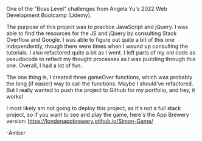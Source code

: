 One of the "Boss Level" challenges from Angela Yu's 2022 Web Development Bootcamp (Udemy).

The purpose of this project was to practice JavaScript and jQuery. I was able to find the resources for the JS and jQuery by consulting Stack Overflow and Google. 
I was able to figure out quite a bit of this one independently, though there were times when I wound up consulting the tutorials. I also refactored quite a bit as I went.
I left parts of my old code as pseudocode to reflect my thought processes as I was puzzling through this one. Overall, I had a lot of fun.

The one thing is, I created three gameOver functions, which was probably the long (if easier) way to call the functions. Maybe I should've refactored. But I really
wanted to push the project to Github for my portfolio, and hey, it works! 

I most likely am not going to deploy this project, as it's not a full stack project, so if you want to see and play the game, here's the App Brewery version: https://londonappbrewery.github.io/Simon-Game/

-Amber
